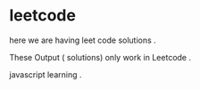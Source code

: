 # leetcode

here we are having leet code solutions .

These Output ( solutions)  only work in Leetcode . 

javascript learning .



